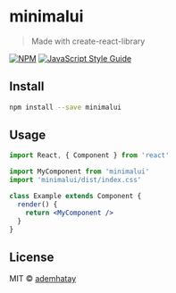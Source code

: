 # minimalui

> Made with create-react-library

[![NPM](https://img.shields.io/npm/v/minimalui.svg)](https://www.npmjs.com/package/minimalui) [![JavaScript Style Guide](https://img.shields.io/badge/code_style-standard-brightgreen.svg)](https://standardjs.com)

## Install

```bash
npm install --save minimalui
```

## Usage

```jsx
import React, { Component } from 'react'

import MyComponent from 'minimalui'
import 'minimalui/dist/index.css'

class Example extends Component {
  render() {
    return <MyComponent />
  }
}
```

## License

MIT © [ademhatay](https://github.com/ademhatay)
